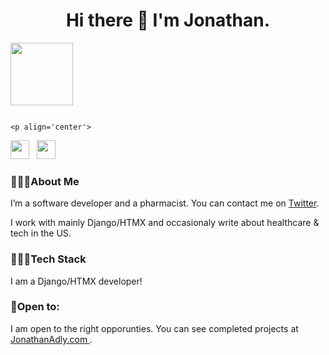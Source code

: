 <h1 align= 'center'> Hi there 👋 I'm Jonathan. </h1>

<p align="center><a href="https://jonathanadly.com"><img height="100" src="https://jonathanadly.com/static/jonathan.jpeg"> </a> </p>

                                                                                                                         <p align='center'>
<a href="mailto:gadly0123@gmail.com"><img height="30" src="https://raw.githubusercontent.com/iansmathew/iansmathew/master/assets/icon_email.png"></a>&nbsp;&nbsp;
<a href="https://twitter.com/Jonathan_Adly_"><img height="30" src="https://raw.githubusercontent.com/iansmathew/iansmathew/master/assets/icon_twitter.png"></a>&nbsp;&nbsp;
</p>

### 🙋🏽‍♂️About Me
I’m a software developer and a pharmacist. You can contact me on <a href="https://twitter.com/Jonathan_Adly_"> Twitter</a>.

I work with mainly Django/HTMX and occasionaly write about healthcare & tech in the US.

### 👨🏽‍💻Tech Stack

I am a Django/HTMX developer!    


### 🚧Open to:

I am open to the right opporunties. You can see completed projects at <a href="https://jonathanadly.com"> JonathanAdly.com </a>. 

